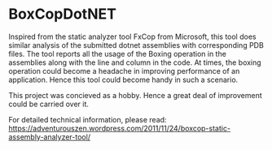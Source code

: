 # BoxCopDotNET
Inspired from the static analyzer tool FxCop from Microsoft, this tool does similar analysis of the submitted dotnet assemblies with corresponding PDB files. 
The tool reports all the usage of the Boxing operation in the assemblies along with the line and column in the code. 
At times, the boxing operation could become a headache in improving performance of an application. Hence this tool could become handy in such a scenario.

This project was concieved as a hobby. Hence a great deal of improvement could be carried over it.

For detailed technical information, please read: https://adventurouszen.wordpress.com/2011/11/24/boxcop-static-assembly-analyzer-tool/
